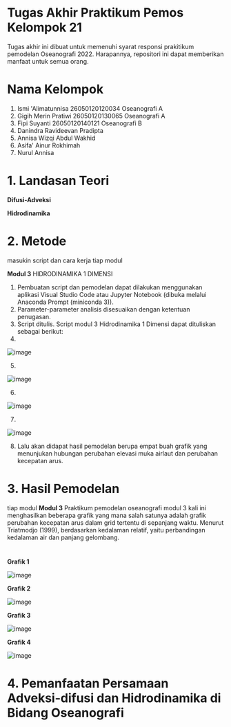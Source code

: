 # Tugas Akhir Praktikum Pemos Kelompok 21
Tugas akhir ini dibuat untuk memenuhi syarat responsi prakitikum pemodelan Oseanografi 2022. Harapannya, repositori ini dapat memberikan manfaat untuk semua orang.

# Nama Kelompok
1. Ismi 'Alimatunnisa 26050120120034 Oseanografi A
2. Gigih Merin Pratiwi 26050120130065 Oseanografi A
3. Fipi Suyanti 26050120140121 Oseanografi B
4. Danindra Ravideevan Pradipta
5. Annisa Wizqi Abdul Wakhid
6. Asifa' Ainur Rokhimah
7. Nurul Annisa

# 1. Landasan Teori
**Difusi-Adveksi**

**Hidrodinamika**
# 2. Metode 
masukin script dan cara kerja tiap modul

**Modul 3**
HIDRODINAMIKA 1 DIMENSI
1. Pembuatan script dan pemodelan dapat dilakukan menggunakan aplikasi Visual Studio Code atau Jupyter Notebook (dibuka melalui Anaconda Prompt (miniconda 3)).
2. Parameter-parameter analisis disesuaikan dengan ketentuan penugasan.
3. Script ditulis. Script modul 3 Hidrodinamika 1 Dimensi dapat dituliskan sebagai berikut:
4.

![image](https://user-images.githubusercontent.com/92222622/169678228-23cb4aee-5d13-429b-8100-06f95954d045.png)

5.

![image](https://user-images.githubusercontent.com/92222622/169678251-3d6cae8d-0ba8-488f-adf9-f9d24b3b74f3.png)

6.

![image](https://user-images.githubusercontent.com/92222622/169678261-e88baf82-7338-41d2-84af-7162820c5872.png)

7.

![image](https://user-images.githubusercontent.com/92222622/169678289-78317c77-86bc-4557-a838-460251ede4c8.png)

8. Lalu akan didapat hasil pemodelan berupa empat buah grafik yang menunjukan hubungan perubahan elevasi muka airlaut dan perubahan kecepatan arus. 
# 3. Hasil Pemodelan
tiap modul
**Modul 3**
Praktikum pemodelan oseanografi modul 3 kali ini menghasilkan beberapa grafik yang mana salah satunya adalah grafik perubahan kecepatan arus dalam grid tertentu di sepanjang waktu. Menurut Triatmodjo (1999), berdasarkan kedalaman relatif, yaitu perbandingan kedalaman air dan panjang gelombang.
# 
**Grafik 1**

![image](https://user-images.githubusercontent.com/92222622/169678484-2fa0fd7a-4a0e-49f7-81b6-35cc98315f17.png)

**Grafik 2**

![image](https://user-images.githubusercontent.com/92222622/169678512-462cc805-8c1b-4795-b6b5-ca16d1e012a4.png)

**Grafik 3**

![image](https://user-images.githubusercontent.com/92222622/169678533-9366f10e-f741-409a-a668-a20a0d4dffd4.png)

**Grafik 4**

![image](https://user-images.githubusercontent.com/92222622/169678549-fe19ab00-1ccc-4f1e-95f4-647119a0a477.png)


# 4. Pemanfaatan Persamaan Adveksi-difusi dan Hidrodinamika di Bidang Oseanografi
